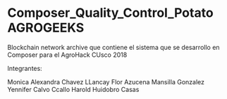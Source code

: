 # Composer_Quality_Control_Potato AGROGEEKS
Blockchain network archive que contiene el sistema que se desarrollo en Composer para el AgroHack CUsco 2018

Integrantes:

Monica Alexandra Chavez LLancay
Flor Azucena Mansilla Gonzalez
Yennifer Calvo Ccallo
Harold Huidobro Casas
